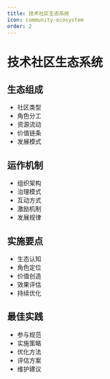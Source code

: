 ```yaml
---
title: 技术社区生态系统
icon: community-ecosystem
order: 2
---
```


# 技术社区生态系统

## 生态组成
- 社区类型
- 角色分工
- 资源流动
- 价值链条
- 发展模式

## 运作机制
- 组织架构
- 治理模式
- 互动方式
- 激励机制
- 发展规律

## 实施要点
- 生态认知
- 角色定位
- 价值创造
- 效果评估
- 持续优化

## 最佳实践
- 参与规范
- 实施策略
- 优化方法
- 评估方案
- 维护建议
